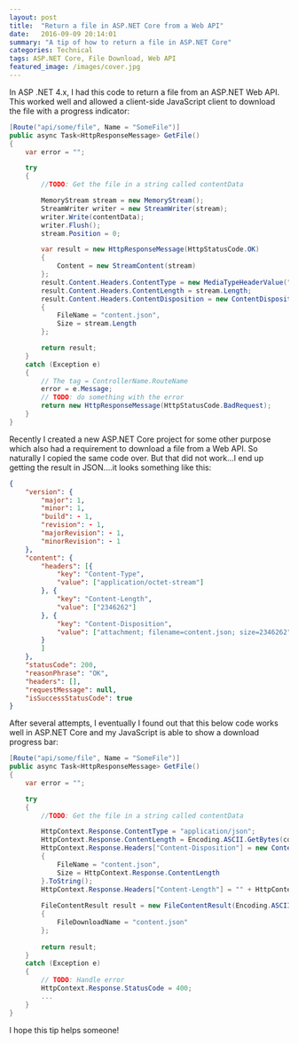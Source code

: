 ```yaml
---
layout: post
title:  "Return a file in ASP.NET Core from a Web API"
date:   2016-09-09 20:14:01
summary: "A tip of how to return a file in ASP.NET Core"
categories: Technical
tags: ASP.NET Core, File Download, Web API
featured_image: /images/cover.jpg
---
```


In ASP .NET 4.x, I had this code to return a file from an ASP.NET Web API. This worked well and allowed a client-side JavaScript client to download the file with a progress indicator:

```csharp
[Route("api/some/file", Name = "SomeFile")]
public async Task<HttpResponseMessage> GetFile()
{
    var error = "";

    try
    {
		//TODO: Get the file in a string called contentData

        MemoryStream stream = new MemoryStream();
        StreamWriter writer = new StreamWriter(stream);
        writer.Write(contentData);
        writer.Flush();
        stream.Position = 0;

        var result = new HttpResponseMessage(HttpStatusCode.OK)
        {
            Content = new StreamContent(stream)
        };
        result.Content.Headers.ContentType = new MediaTypeHeaderValue("application/octet-stream");
        result.Content.Headers.ContentLength = stream.Length;
        result.Content.Headers.ContentDisposition = new ContentDispositionHeaderValue("attachment")
        {
            FileName = "content.json",
            Size = stream.Length
        };

        return result;
    }
    catch (Exception e)
    {
        // The tag = ControllerName.RouteName
        error = e.Message;
		// TODO: do something with the error
        return new HttpResponseMessage(HttpStatusCode.BadRequest);
    }
}

```

Recently I created a new ASP.NET Core project for some other purpose which also had a requirement to download a file from a Web API. So naturally I copied the same code over. But that did not work...I end up getting the result in JSON....it looks something like this:

```json
{
    "version": {
        "major": 1,
        "minor": 1,
        "build": - 1,
        "revision": - 1,
        "majorRevision": - 1,
        "minorRevision": - 1
    },
    "content": {
        "headers": [{
            "key": "Content-Type",
            "value": ["application/octet-stream"]
        }, {
            "key": "Content-Length",
            "value": ["2346262"]
        }, {
            "key": "Content-Disposition",
            "value": ["attachment; filename=content.json; size=2346262"]
        }
        ]
    },
    "statusCode": 200,
    "reasonPhrase": "OK",
    "headers": [],
    "requestMessage": null,
    "isSuccessStatusCode": true
}
```

After several attempts, I eventually I found out that this below code works well in ASP.NET Core and my JavaScript is able to show a download progress bar:

```csharp
[Route("api/some/file", Name = "SomeFile")]
public async Task<HttpResponseMessage> GetFile()
{
    var error = "";

    try
    {
		//TODO: Get the file in a string called contentData

	    HttpContext.Response.ContentType = "application/json";
	    HttpContext.Response.ContentLength = Encoding.ASCII.GetBytes(contentData).Length;
	    HttpContext.Response.Headers["Content-Disposition"] = new ContentDispositionHeaderValue("attachment")
	    {
	        FileName = "content.json",
	        Size = HttpContext.Response.ContentLength
	    }.ToString();
	    HttpContext.Response.Headers["Content-Length"] = "" + HttpContext.Response.ContentLength;
	
	    FileContentResult result = new FileContentResult(Encoding.ASCII.GetBytes(contentData), "application/octet-stream")
	    {
	        FileDownloadName = "content.json"
	    };
	
	    return result;
	}
	catch (Exception e)
	{
	    // TODO: Handle error
	    HttpContext.Response.StatusCode = 400;
		...
	}
}
```
I hope this tip helps someone!
